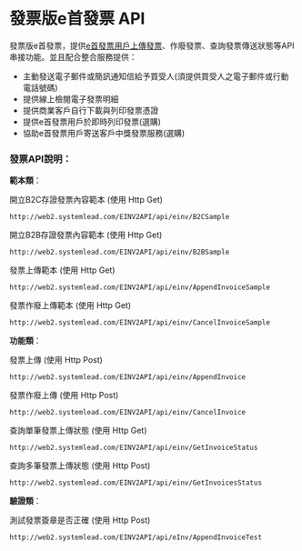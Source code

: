# 發票版e首發票 API

發票版e首發票，提供[e首發票用戶上傳發票](einv2_api_erp)、作廢發票、查詢發票傳送狀態等API串接功能。並且配合整合服務提供：

* 主動發送電子郵件或簡訊通知信給予買受人\(須提供買受人之電子郵件或行動電話號碼\)
* 提供線上檢閱電子發票明細
* 提供商業客戶自行下載與列印發票憑證
* 提供e首發票用戶於即時列印發票\(選購\)
* 協助e首發票用戶寄送客戶中獎發票服務\(選購\) 

### 發票API說明：

**範本類**：

開立B2C存證發票內容範本 (使用 Http Get)

```
http://web2.systemlead.com/EINV2API/api/einv/B2CSample
```

開立B2B存證發票內容範本 (使用 Http Get)

```
http://web2.systemlead.com/EINV2API/api/einv/B2BSample
```

發票上傳範本 (使用 Http Get)

```
http://web2.systemlead.com/EINV2API/api/einv/AppendInvoiceSample
```

發票作廢上傳範本 (使用 Http Get)

```
http://web2.systemlead.com/EINV2API/api/einv/CancelInvoiceSample
```

**功能類**：

發票上傳 (使用 Http Post)

```
http://web2.systemlead.com/EINV2API/api/einv/AppendInvoice
```

發票作廢上傳 (使用 Http Post)

```
http://web2.systemlead.com/EINV2API/api/einv/CancelInvoice
```

查詢單筆發票上傳狀態 (使用 Http Get)

```
http://web2.systemlead.com/EINV2API/api/einv/GetInvoiceStatus
```

查詢多筆發票上傳狀態 (使用 Http Post)

```
http://web2.systemlead.com/EINV2API/api/einv/GetInvoicesStatus
```



**驗證類**：

測試發票簽章是否正確 (使用 Http Post)

```
http://web2.systemlead.com/EINV2API/api/eInv/AppendInvoiceTest
```

